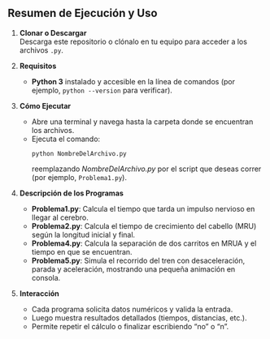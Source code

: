 ## Resumen de Ejecución y Uso

1. **Clonar o Descargar**  
   Descarga este repositorio o clónalo en tu equipo para acceder a los archivos `.py`.

2. **Requisitos**  
   - **Python 3** instalado y accesible en la línea de comandos (por ejemplo, `python --version` para verificar).

3. **Cómo Ejecutar**  
   - Abre una terminal y navega hasta la carpeta donde se encuentran los archivos.
   - Ejecuta el comando:
     ```
     python NombreDelArchivo.py
     ```
     reemplazando *NombreDelArchivo.py* por el script que deseas correr (por ejemplo, `Problema1.py`).

4. **Descripción de los Programas**  
   - **Problema1.py**: Calcula el tiempo que tarda un impulso nervioso en llegar al cerebro.  
   - **Problema2.py**: Calcula el tiempo de crecimiento del cabello (MRU) según la longitud inicial y final.  
   - **Problema4.py**: Calcula la separación de dos carritos en MRUA y el tiempo en que se encuentran.  
   - **Problema5.py**: Simula el recorrido del tren con desaceleración, parada y aceleración, mostrando una pequeña animación en consola.

5. **Interacción**  
   - Cada programa solicita datos numéricos y valida la entrada.
   - Luego muestra resultados detallados (tiempos, distancias, etc.).
   - Permite repetir el cálculo o finalizar escribiendo “no” o “n”.

